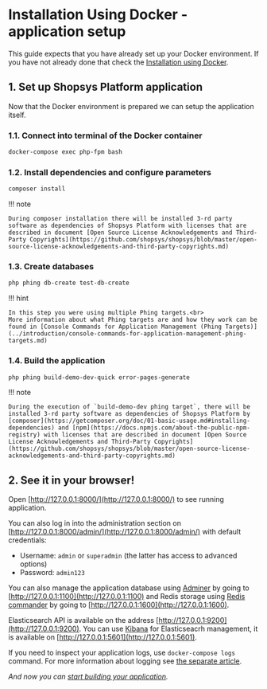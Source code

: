 # Installation Using Docker - application setup

This guide expects that you have already set up your Docker environment.
If you have not already done that check the [Installation using Docker](./installation-guide.md#installation-using-docker).

## 1. Set up Shopsys Platform application

Now that the Docker environment is prepared we can setup the application itself.

### 1.1. Connect into terminal of the Docker container

```sh
docker-compose exec php-fpm bash
```

### 1.2. Install dependencies and configure parameters

```sh
composer install
```

!!! note

    During composer installation there will be installed 3-rd party software as dependencies of Shopsys Platform with licenses that are described in document [Open Source License Acknowledgements and Third-Party Copyrights](https://github.com/shopsys/shopsys/blob/master/open-source-license-acknowledgements-and-third-party-copyrights.md)

### 1.3. Create databases

```sh
php phing db-create test-db-create
```

!!! hint

    In this step you were using multiple Phing targets.<br>
    More information about what Phing targets are and how they work can be found in [Console Commands for Application Management (Phing Targets)](../introduction/console-commands-for-application-management-phing-targets.md)

### 1.4. Build the application

```sh
php phing build-demo-dev-quick error-pages-generate
```

!!! note

    During the execution of `build-demo-dev phing target`, there will be installed 3-rd party software as dependencies of Shopsys Platform by [composer](https://getcomposer.org/doc/01-basic-usage.md#installing-dependencies) and [npm](https://docs.npmjs.com/about-the-public-npm-registry) with licenses that are described in document [Open Source License Acknowledgements and Third-Party Copyrights](https://github.com/shopsys/shopsys/blob/master/open-source-license-acknowledgements-and-third-party-copyrights.md)

## 2. See it in your browser!

Open [http://127.0.0.1:8000/](http://127.0.0.1:8000/) to see running application.

You can also log in into the administration section on [http://127.0.0.1:8000/admin/](http://127.0.0.1:8000/admin/) with default credentials:

-   Username: `admin` or `superadmin` (the latter has access to advanced options)
-   Password: `admin123`

You can also manage the application database using [Adminer](https://www.adminer.org) by going to [http://127.0.0.1:1100](http://127.0.0.1:1100)
and Redis storage using [Redis commander](https://github.com/joeferner/redis-commander) by going to [http://127.0.0.1:1600](http://127.0.0.1:1600).

Elasticsearch API is available on the address [http://127.0.0.1:9200](http://127.0.0.1:9200).
You can use [Kibana](https://www.elastic.co/downloads/kibana) for Elasticseacrh management, it is available on [http://127.0.0.1:5601](http://127.0.0.1:5601).

If you need to inspect your application logs, use `docker-compose logs` command.
For more information about logging see [the separate article](../introduction/logging.md).

_And now you can [start building your application](../introduction/start-building-your-application.md)._
